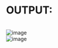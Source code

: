 # OUTPUT:
<br>![image](https://user-images.githubusercontent.com/68191677/125510150-1a762eba-0295-43de-bbac-5098b9007449.png)
<br>![image](https://user-images.githubusercontent.com/68191677/126041481-84eae66f-ade9-462b-9f91-8b05489acd63.png)

</br>
